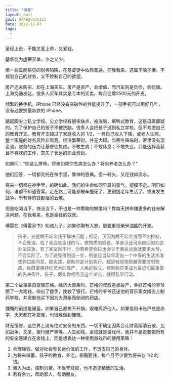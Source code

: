 ```yaml
---
title: "储蓄"
layout: post
guid: HA4BgvwJ1111
date: 2022-12-07
tags:
  -
---
```


圣经上说，不能又爱上帝，又爱钱。

基督徒为虚荣买单，少之又少。

但一些显而易见的财务陷阱，在基督徒中依然普遍。在我看来，这属于脑子懒。不规划自己的财务，又不控制自己的欲望。

房产还未购买，却在上海买车。房产是资产，会增值，而汽车则是负债，会贬值。上海交通发达，很多人买车其实是亏本的买卖，每月徒增2500元的开支。

频繁的换手机。iPhone 已经没有突破性的性能提升了，一部手机可以用好几年，没有必要换最新款的 iPhone。

踮起脚尖上私立学校。公立学校有很多缺点，被洗脑，填鸭式教育，这是毋庸置疑的。为了保护自己的孩子不被洗脑，很多人会把孩子送到私立学校，但不考虑自己的教育开支。教育开支超过了家庭收入的 1/2，一旦自己收入下降，或老人生病，整个家庭的财务风险非常高。经济繁荣时，并无大碍。当寒冬降临时，家里没有现金流，财务的压力让基督徒焦虑。不敢生病；不敢休息；不敢失业。只能选择高薪且不喜欢的工作，丧失了长远的职业规划。

如果问：“你这么拼命，将来如果你生病怎么办？将来养老怎么办？”

他们回答，一切都交托在神手里，靠神的恩典。但一转头，又花钱如流水。

将来一切都在神手里，的确如此。我们的生命如同早晨的雾气，捉摸不定。明日如何，谁都不知道答案。走在路上可能都被车撞死了，更别提老年生活了。或者发生战争，所有存的钱都烟消云散。

但是吃喝当下，快活当下，不也是一种策略的懒惰吗？靠每天拼命赚更多的钱来解决问题，在我看来，也是金钱的奴隶。

傅雷在《傅雷家书》劝诫儿子，如果你胸有大志，更要重视柴米油盐的开支。

> 孩子，光是瞧不起金钱不解决问题；相反，正因为瞧不起金钱而不加控制，不会处理，临了竟会吃金钱的亏，做物质的奴役。单身汉还可用颜回的刻苦办法应急，有了家室就不行，你若希望弥拉也会甘于素衣淡食就要求太苛，不合实际了。为了避免落到这一步，倒是应当及早定出一个中等的生活水准使弥拉能同意，能实践，帮助你定计划执行。越是轻视物质越需要控制物质。你既要保持你艺术的尊严，人格的独立，控制物质更成为最迫切最重要的先决条件。孩子，假如你相信我这个论点，就得及早行动。


第二个故事来自查理芒格。经济大萧条时，芒格的叔叔差点破产，幸好芒格的爷爷攒了一大笔钱，伸出了援手，挽救了银行。芒格的爷爷还送他的音乐家女婿去上制药学校，并资助他买下因为大萧条而倒闭的药店。

慷慨的前提是储蓄。如果自己都揭不开锅，很难周济他人。如果信用卡账户总是赤字，天天都在补窟窿，也很难做到慷慨。

财无恒财，这世界上没有绝对安全的东西，一切不确定因素会让财富烟消云散，比如战争，文革，银行破产等等。人生如戏，金钱就是游戏币，我并不是说要把所有的安全感建立在金钱上，而是想表达一种使用游戏币的使用策略：

1. 合理赚钱。做对社会有长远价值的工作，不透支自己的身体。
2. 为将来储蓄。孩子的教育，养老，都需要钱，每个月至少要为将来存 1/2 的钱。
3. 量入为出，控制消费。不当守财奴，也不追求精致的生活。
4. 若有余力，帮助家人，帮助朋友。
